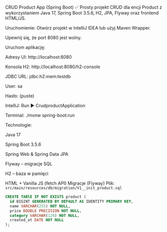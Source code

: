 CRUD Product App (Spring Boot) ✅
Prosty projekt CRUD dla encji Product z wykorzystaniem Java 17, Spring Boot 3.5.6, H2, JPA, Flyway oraz frontend HTML/JS.

Uruchomienie:
Otwórz projekt w IntelliJ IDEA lub użyj Maven Wrapper.

Upewnij się, że port 8080 jest wolny.

Uruchom aplikację:

Adresy
UI: http://localhost:8080

Konsola H2: http://localhost:8080/h2-console

JDBC URL: jdbc:h2:mem:testdb

User: sa

Hasło: (puste)

IntelliJ: Run ▶ CrudproductApplication

Terminal: ./mvnw spring-boot:run

Technologie:

Java 17

Spring Boot 3.5.6

Spring Web & Spring Data JPA

Flyway – migracje SQL

H2 – baza w pamięci

HTML + Vanilla JS (fetch API) 
Migracje (Flyway)
Plik: `src/main/resources/db/migration/V1__init_product.sql`

```sql
CREATE TABlE IF NOT EXISTS product (
  id BIGINT GENERATED BY DEFAULT AS IDENTITY PRIMARY KEY,
  name VARCHAR(255) NOT NULL,
  price DOUBLE PRECISION NOT NULL,
  category VARCHAR(120) NOT NULL,
  created_at DATE NOT NULL
);